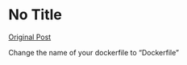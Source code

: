 # No Title

[Original Post](https://discourse.onlinedegree.iitm.ac.in/t/164277/596)

<p>Change the name of your dockerfile to “Dockerfile”</p>